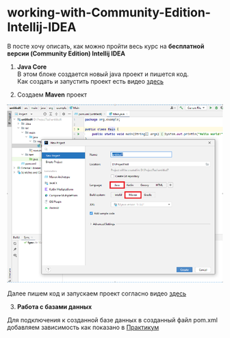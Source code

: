 # working-with-Community-Edition-Intellij-IDEA
В посте хочу описать, как можно пройти весь курс на **бесплатной версии (Community Edition) Intellij IDEA**  

1.	**Java Core**  
 В этом блоке создается новый java проект и пишется код.  
 Как создать и запустить проект есть видео [здесь]( https://apps.skillfactory.ru/learning/course/course-v1:SkillFactory+JAVA-14M+2021/block-v1:SkillFactory+JAVA-14M+2021+type@sequential+block@8b92799ec55c45a3aacda4e8d15769b0/block-v1:SkillFactory+JAVA-14M+2021+type@vertical+block@b20521798bda4b58a86a8a5bc32c71cf)

2.	Создаем **Maven** проект 

![новый проект](create%20maven.png)  

Далее пишем код и запускаем проект согласно видео [здесь](https://apps.skillfactory.ru/learning/course/course-v1:SkillFactory+JAVA-14M+2021/block-v1:SkillFactory+JAVA-14M+2021+type@sequential+block@a974f34c439e4c1298107e45f4220693/block-v1:SkillFactory+JAVA-14M+2021+type@vertical+block@d7079e1f63d443468b3b5e62797486f0)  

3.	**Работа с базами данных**    

Для подключения к созданной базе данных  в созданный файл pom.xml добавляем зависимость как показано в [Практикум](https://apps.skillfactory.ru/learning/course/course-v1:SkillFactory+JAVA-14M+2021/block-v1:SkillFactory+JAVA-14M+2021+type@sequential+block@baf93843447246a490f97da89064dd20/block-v1:SkillFactory+JAVA-14M+2021+type@vertical+block@4fed894666c243519bf08419e238e12b)
